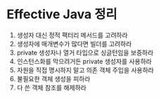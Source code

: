 # Effective Java 정리
1. 생성자 대신 정적 팩터리 메서드를 고려하라
2. 생성자에 매개변수가 많다면 빌더를 고려하라
3. private 생성자나 열거 타입으로 싱글턴임을 보증하라
4. 인스턴스화를 막으려거든 private 생성자를 사용하라
5. 자원을 직접 명시하지 말고 의존 객체 주입을 사용하라
6. 불필요한 객체 생성을 피하라
7. 다 쓴 객체 참조를 해제하라